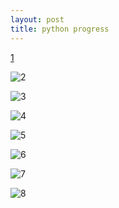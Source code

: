 ```yaml
---
layout: post
title: python progress
---
```


[1]  

![2](https://drive.google.com/open?id=19-1k9xTHokO66nkm-VfNCHYsCXVGD2fS)  

![3](https://drive.google.com/open?id=15hqmoZx-peXRuiZf_eC7e95FJiIMJ0ZD)  

![4](https://drive.google.com/open?id=1AUJiajpAxxf04T0cLnQOVi2loU_JRa8V)  

![5](https://drive.google.com/open?id=102DlSmrxxdR9SgYwQ1hgRgoXgPa3GprF)  

![6](https://drive.google.com/open?id=10UhE9IBrbz1b1ssb4Slub6_1V4xXUiI3)  

![7](https://drive.google.com/open?id=1eeo_6fkadN6UsFPmRo2mPVO2xEuSUS7G)  

![8](https://drive.google.com/open?id=1XhC2OTh8uqub-so9ybhmt-gq1nORkODI)  


[1]: https://drive.google.com/open?id=1NNd3V5Y_g8iccBSRSb85VR-qtukB4X2P
